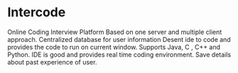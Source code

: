 # Intercode
Online Coding Interview Platform
Based on one server and multiple client approach.
Centralized database for user information
Desent ide to code and provides the code to run on current window.
Supports Java, C , C++ and Python.
IDE is good and provides real time coding environment.
Save details about past experience of user.
